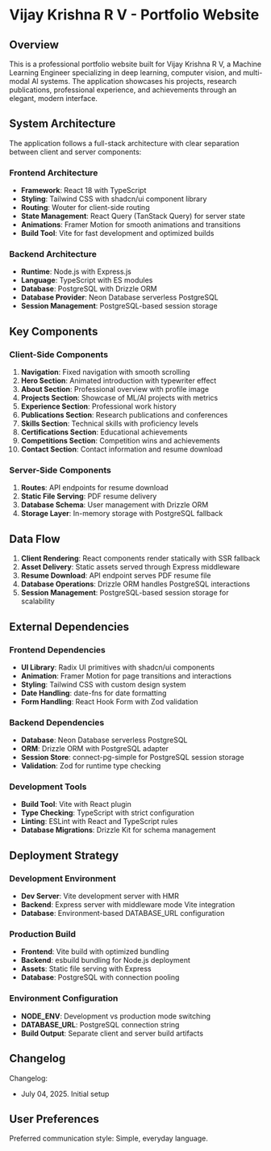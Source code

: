 # Vijay Krishna R V - Portfolio Website

## Overview

This is a professional portfolio website built for Vijay Krishna R V, a Machine Learning Engineer specializing in deep learning, computer vision, and multi-modal AI systems. The application showcases his projects, research publications, professional experience, and achievements through an elegant, modern interface.

## System Architecture

The application follows a full-stack architecture with clear separation between client and server components:

### Frontend Architecture
- **Framework**: React 18 with TypeScript
- **Styling**: Tailwind CSS with shadcn/ui component library
- **Routing**: Wouter for client-side routing
- **State Management**: React Query (TanStack Query) for server state
- **Animations**: Framer Motion for smooth animations and transitions
- **Build Tool**: Vite for fast development and optimized builds

### Backend Architecture
- **Runtime**: Node.js with Express.js
- **Language**: TypeScript with ES modules
- **Database**: PostgreSQL with Drizzle ORM
- **Database Provider**: Neon Database serverless PostgreSQL
- **Session Management**: PostgreSQL-based session storage

## Key Components

### Client-Side Components
1. **Navigation**: Fixed navigation with smooth scrolling
2. **Hero Section**: Animated introduction with typewriter effect
3. **About Section**: Professional overview with profile image
4. **Projects Section**: Showcase of ML/AI projects with metrics
5. **Experience Section**: Professional work history
6. **Publications Section**: Research publications and conferences
7. **Skills Section**: Technical skills with proficiency levels
8. **Certifications Section**: Educational achievements
9. **Competitions Section**: Competition wins and achievements
10. **Contact Section**: Contact information and resume download

### Server-Side Components
1. **Routes**: API endpoints for resume download
2. **Static File Serving**: PDF resume delivery
3. **Database Schema**: User management with Drizzle ORM
4. **Storage Layer**: In-memory storage with PostgreSQL fallback

## Data Flow

1. **Client Rendering**: React components render statically with SSR fallback
2. **Asset Delivery**: Static assets served through Express middleware
3. **Resume Download**: API endpoint serves PDF resume file
4. **Database Operations**: Drizzle ORM handles PostgreSQL interactions
5. **Session Management**: PostgreSQL-based session storage for scalability

## External Dependencies

### Frontend Dependencies
- **UI Library**: Radix UI primitives with shadcn/ui components
- **Animation**: Framer Motion for page transitions and interactions
- **Styling**: Tailwind CSS with custom design system
- **Date Handling**: date-fns for date formatting
- **Form Handling**: React Hook Form with Zod validation

### Backend Dependencies
- **Database**: Neon Database serverless PostgreSQL
- **ORM**: Drizzle ORM with PostgreSQL adapter
- **Session Store**: connect-pg-simple for PostgreSQL session storage
- **Validation**: Zod for runtime type checking

### Development Tools
- **Build Tool**: Vite with React plugin
- **Type Checking**: TypeScript with strict configuration
- **Linting**: ESLint with React and TypeScript rules
- **Database Migrations**: Drizzle Kit for schema management

## Deployment Strategy

### Development Environment
- **Dev Server**: Vite development server with HMR
- **Backend**: Express server with middleware mode Vite integration
- **Database**: Environment-based DATABASE_URL configuration

### Production Build
- **Frontend**: Vite build with optimized bundling
- **Backend**: esbuild bundling for Node.js deployment
- **Assets**: Static file serving with Express
- **Database**: PostgreSQL with connection pooling

### Environment Configuration
- **NODE_ENV**: Development vs production mode switching
- **DATABASE_URL**: PostgreSQL connection string
- **Build Output**: Separate client and server build artifacts

## Changelog

Changelog:
- July 04, 2025. Initial setup

## User Preferences

Preferred communication style: Simple, everyday language.